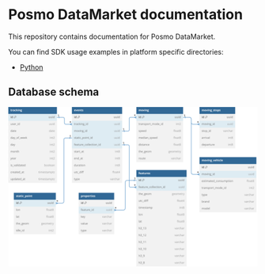 # Posmo DataMarket documentation

This repository contains documentation for Posmo DataMarket.

You can find SDK usage examples in platform specific directories:
- [Python](python)

## Database schema

![Database schema](schema.svg)
